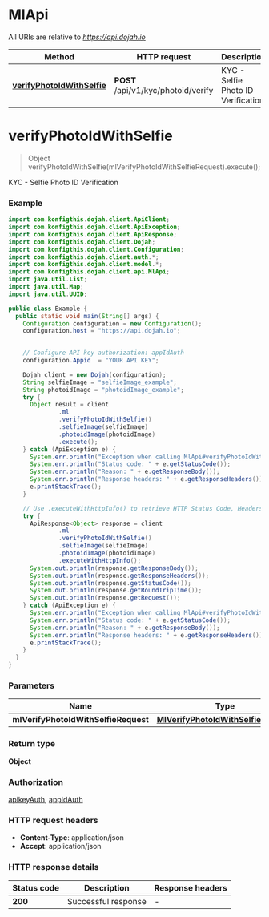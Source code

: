 # MlApi

All URIs are relative to *https://api.dojah.io*

| Method | HTTP request | Description |
|------------- | ------------- | -------------|
| [**verifyPhotoIdWithSelfie**](MlApi.md#verifyPhotoIdWithSelfie) | **POST** /api/v1/kyc/photoid/verify | KYC - Selfie Photo ID Verification |


<a name="verifyPhotoIdWithSelfie"></a>
# **verifyPhotoIdWithSelfie**
> Object verifyPhotoIdWithSelfie(mlVerifyPhotoIdWithSelfieRequest).execute();

KYC - Selfie Photo ID Verification

### Example
```java
import com.konfigthis.dojah.client.ApiClient;
import com.konfigthis.dojah.client.ApiException;
import com.konfigthis.dojah.client.ApiResponse;
import com.konfigthis.dojah.client.Dojah;
import com.konfigthis.dojah.client.Configuration;
import com.konfigthis.dojah.client.auth.*;
import com.konfigthis.dojah.client.model.*;
import com.konfigthis.dojah.client.api.MlApi;
import java.util.List;
import java.util.Map;
import java.util.UUID;

public class Example {
  public static void main(String[] args) {
    Configuration configuration = new Configuration();
    configuration.host = "https://api.dojah.io";
    

    // Configure API key authorization: appIdAuth
    configuration.Appid  = "YOUR API KEY";

    Dojah client = new Dojah(configuration);
    String selfieImage = "selfieImage_example";
    String photoidImage = "photoidImage_example";
    try {
      Object result = client
              .ml
              .verifyPhotoIdWithSelfie()
              .selfieImage(selfieImage)
              .photoidImage(photoidImage)
              .execute();
    } catch (ApiException e) {
      System.err.println("Exception when calling MlApi#verifyPhotoIdWithSelfie");
      System.err.println("Status code: " + e.getStatusCode());
      System.err.println("Reason: " + e.getResponseBody());
      System.err.println("Response headers: " + e.getResponseHeaders());
      e.printStackTrace();
    }

    // Use .executeWithHttpInfo() to retrieve HTTP Status Code, Headers and Request
    try {
      ApiResponse<Object> response = client
              .ml
              .verifyPhotoIdWithSelfie()
              .selfieImage(selfieImage)
              .photoidImage(photoidImage)
              .executeWithHttpInfo();
      System.out.println(response.getResponseBody());
      System.out.println(response.getResponseHeaders());
      System.out.println(response.getStatusCode());
      System.out.println(response.getRoundTripTime());
      System.out.println(response.getRequest());
    } catch (ApiException e) {
      System.err.println("Exception when calling MlApi#verifyPhotoIdWithSelfie");
      System.err.println("Status code: " + e.getStatusCode());
      System.err.println("Reason: " + e.getResponseBody());
      System.err.println("Response headers: " + e.getResponseHeaders());
      e.printStackTrace();
    }
  }
}

```

### Parameters

| Name | Type | Description  | Notes |
|------------- | ------------- | ------------- | -------------|
| **mlVerifyPhotoIdWithSelfieRequest** | [**MlVerifyPhotoIdWithSelfieRequest**](MlVerifyPhotoIdWithSelfieRequest.md)|  | |

### Return type

**Object**

### Authorization

[apikeyAuth](../README.md#apikeyAuth), [appIdAuth](../README.md#appIdAuth)

### HTTP request headers

 - **Content-Type**: application/json
 - **Accept**: application/json

### HTTP response details
| Status code | Description | Response headers |
|-------------|-------------|------------------|
| **200** | Successful response |  -  |

